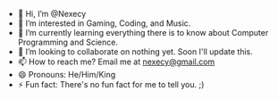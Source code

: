 - 👋 Hi, I’m @Nexecy
- 👀 I’m interested in Gaming, Coding, and Music.
- 🌱 I’m currently learning everything there is to know about Computer Programming and Science.
- 💞️ I’m looking to collaborate on nothing yet. Soon I'll update this.
- 📫 How to reach me? Email me at nexecy@gmail.com
- 😄 Pronouns: He/Him/King
- ⚡ Fun fact: There's no fun fact for me to tell you. ;)
<!---
Nexecy/Nexecy is a ✨ special ✨ repository because its `README.md` (this file) appears on your GitHub profile.
You can click the Preview link to take a look at your changes.
--->
